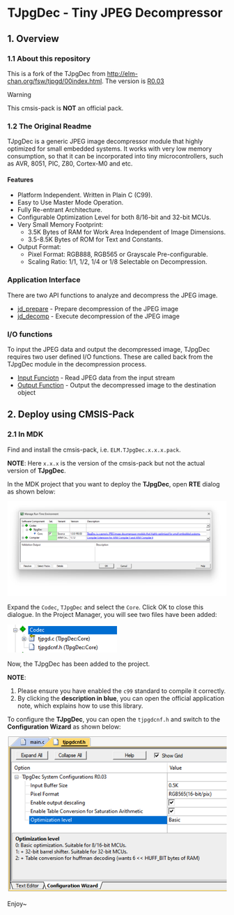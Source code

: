 # TJpgDec - Tiny JPEG Decompressor 



## 1. Overview

### 1.1 About this repository

This is a fork of the TJpgDec from http://elm-chan.org/fsw/tjpgd/00index.html. The version is [R0.03](http://elm-chan.org/fsw/tjpgd/arc/tjpgd3.zip)

> [!WARNING]
>
> This cmsis-pack is **NOT** an official pack. 



### 1.2 The Original Readme

TJpgDec is a generic JPEG image decompressor module that highly optimized for small embedded systems. It works with very low memory consumption, so that it can be incorporated into tiny microcontrollers, such as AVR, 8051, PIC, Z80, Cortex-M0 and etc.

#### Features

- Platform Independent. Written in Plain C (C99).
- Easy to Use Master Mode Operation.
- Fully Re-entrant Architecture.
- Configurable Optimization Level for both 8/16-bit and 32-bit MCUs.
- Very Small Memory Footprint:
  - 3.5K Bytes of RAM for Work Area Independent of Image Dimensions.
  - 3.5-8.5K Bytes of ROM for Text and Constants.
- Output Format:
  - Pixel Format: RGB888, RGB565 or Grayscale Pre-configurable.
  - Scaling Ratio: 1/1, 1/2, 1/4 or 1/8 Selectable on Decompression.

### Application Interface

There are two API functions to analyze and decompress the JPEG image.

- [jd_prepare](http://elm-chan.org/fsw/tjpgd/en/prepare.html) - Prepare decompression of the JPEG image
- [jd_decomp](http://elm-chan.org/fsw/tjpgd/en/decomp.html) - Execute decompression of the JPEG image

### I/O functions

To input the JPEG data and output the decompressed image, TJpgDec requires two user defined I/O functions. These are called back from the TJpgDec module in the decompression process.

- [Input Funciotn](http://elm-chan.org/fsw/tjpgd/en/input.html) - Read JPEG data from the input stream
- [Output Function](http://elm-chan.org/fsw/tjpgd/en/output.html) - Output the decompressed image to the destination object


## 2. Deploy using CMSIS-Pack

### 2.1 In MDK

Find and install the cmsis-pack, i.e. `ELM.TJpgDec.x.x.x.pack`. 

**NOTE**: Here `x.x.x` is the version of the cmsis-pack but not the actual version of **TJpgDec**.

In the MDK project that you want to deploy the **TJpgDec**, open **RTE** dialog as shown below:

![](./documents/pictures/RTE.png) 

Expand the `Codec`, `TJpgDec` and select the `Core`. Click OK to close this dialogue. In the Project Manager, you will see two files have been added:

![](./documents/pictures/Project_Manager_Codec.png) 

Now, the TJpgDec has been added to the project. 

**NOTE**: 

1. Please ensure you have enabled the `c99` standard to compile it correctly. 
2. By clicking the **description in blue**, you can open the official application note, which explains how to use this library.



To configure the **TJpgDec**, you can open the `tjpgdcnf.h` and switch to the **Configuration Wizard** as shown below:



![](./documents/pictures/ConfigurationWizard.png)  

Enjoy~
